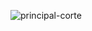 ![principal-corte](https://github.com/pauloadm2008/Artigo-html-css/assets/85966406/519d3fd6-e02f-4a5b-ad58-693e6a6184fe)


